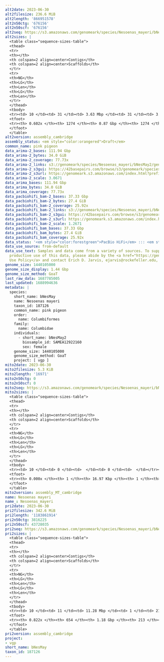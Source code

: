 ```yaml
---
alt2date: 2023-06-30
alt2filesize: 236.6 MiB
alt2length: '866951578'
alt2n50ctg: '676156'
alt2n50scf: '676156'
alt2seq: https://s3.amazonaws.com/genomeark/species/Nesoenas_mayeri/bNesMay2/assembly_cambridge/bNesMay2.alt.asm.20230630.fasta.gz
alt2sizes: |
  <table class="sequence-sizes-table">
  <thead>
  <tr>
  <th></th>
  <th colspan=2 align=center>Contigs</th>
  <th colspan=2 align=center>Scaffolds</th>
  </tr>
  <tr>
  <th>NG</th>
  <th>LG</th>
  <th>Len</th>
  <th>LG</th>
  <th>Len</th>
  </tr>
  </thead>
  <tbody>
  <tr><td> 10 </td><td> 31 </td><td> 3.63 Mbp </td><td> 31 </td><td> 3.63 Mbp </td></tr><tr><td> 20 </td><td> 78 </td><td> 2.65 Mbp </td><td> 78 </td><td> 2.65 Mbp </td></tr><tr><td> 30 </td><td> 143 </td><td> 1.86 Mbp </td><td> 143 </td><td> 1.86 Mbp </td></tr><tr><td> 40 </td><td> 234 </td><td> 1.33 Mbp </td><td> 234 </td><td> 1.33 Mbp </td></tr><tr style="background-color:#cccccc;"><td> 50 </td><td> 388 </td><td> 0.68 Mbp </td><td> 388 </td><td> 0.68 Mbp </td></tr><tr><td> 60 </td><td> 1143 </td><td> 28.17 Kbp </td><td> 1143 </td><td> 28.17 Kbp </td></tr><tr><td> 70 </td><td> 0 </td><td>  </td><td> 0 </td><td>  </td></tr><tr><td> 80 </td><td> 0 </td><td>  </td><td> 0 </td><td>  </td></tr><tr><td> 90 </td><td> 0 </td><td>  </td><td> 0 </td><td>  </td></tr><tr><td> 100 </td><td> 0 </td><td>  </td><td> 0 </td><td>  </td></tr></tbody>
  <tfoot>
  <tr><th> 0.602x </th><th> 1274 </th><th> 0.87 Gbp </th><th> 1274 </th><th> 0.87 Gbp </th></tr>
  </tfoot>
  </table>
alt2version: assembly_cambridge
assembly_status: <em style="color:orangered">Draft</em>
common_name: pink pigeon
data_arima-2_bases: 111.94 Gbp
data_arima-2_bytes: 34.0 GiB
data_arima-2_coverage: 77.73x
data_arima-2_links: s3://genomeark/species/Nesoenas_mayeri/bNesMay2/genomic_data/arima/<br>
data_arima-2_s3gui: https://42basepairs.com/browse/s3/genomeark/species/Nesoenas_mayeri/bNesMay2/genomic_data/arima/
data_arima-2_s3url: https://genomeark.s3.amazonaws.com/index.html?prefix=species/Nesoenas_mayeri/bNesMay2/genomic_data/arima/
data_arima-2_scale: 3.0671
data_arima_bases: 111.94 Gbp
data_arima_bytes: 34.0 GiB
data_arima_coverage: 77.73x
data_pacbiohifi_bam-2_bases: 37.33 Gbp
data_pacbiohifi_bam-2_bytes: 27.4 GiB
data_pacbiohifi_bam-2_coverage: 25.92x
data_pacbiohifi_bam-2_links: s3://genomeark/species/Nesoenas_mayeri/bNesMay2/genomic_data/pacbio_hifi/<br>
data_pacbiohifi_bam-2_s3gui: https://42basepairs.com/browse/s3/genomeark/species/Nesoenas_mayeri/bNesMay2/genomic_data/pacbio_hifi/
data_pacbiohifi_bam-2_s3url: https://genomeark.s3.amazonaws.com/index.html?prefix=species/Nesoenas_mayeri/bNesMay2/genomic_data/pacbio_hifi/
data_pacbiohifi_bam-2_scale: 1.2671
data_pacbiohifi_bam_bases: 37.33 Gbp
data_pacbiohifi_bam_bytes: 27.4 GiB
data_pacbiohifi_bam_coverage: 25.92x
data_status: '<em style="color:forestgreen">PacBio HiFi</em> ::: <em style="color:forestgreen">Arima</em>'
data_use_source: from-default
data_use_text: Samples and data come from a variety of sources. To support fair and
  productive use of this data, please abide by the <a href="https://genome10k.soe.ucsc.edu/data-use-policies/">Data
  Use Policy</a> and contact Erich D. Jarvis, ejarvis@rockefeller.edu, with any questions.
genome_size: 1440105000
genome_size_display: 1.44 Gbp
genome_size_method: GoaT
last_raw_data: 1687785005
last_updated: 1688994636
metadata: |
  species:
    short_name: bNesMay
    name: Nesoenas mayeri
    taxon_id: 187126
    common_name: pink pigeon
    order:
      name: Columbiformes
    family:
      name: Columbidae
    individuals:
      - short_name: bNesMay2
        biosample_id: SAMEA12922160
        sex: female
    genome_size: 1440105000
    genome_size_method: GoaT
    project: [ vgp ]
mito2date: 2023-06-30
mito2filesize: 5.3 KiB
mito2length: '16971'
mito2n50ctg: 0
mito2n50scf: 0
mito2seq: https://s3.amazonaws.com/genomeark/species/Nesoenas_mayeri/bNesMay2/assembly_MT_cambridge/bNesMay2.MT.20230630.fasta.gz
mito2sizes: |
  <table class="sequence-sizes-table">
  <thead>
  <tr>
  <th></th>
  <th colspan=2 align=center>Contigs</th>
  <th colspan=2 align=center>Scaffolds</th>
  </tr>
  <tr>
  <th>NG</th>
  <th>LG</th>
  <th>Len</th>
  <th>LG</th>
  <th>Len</th>
  </tr>
  </thead>
  <tbody>
  <tr><td> 10 </td><td> 0 </td><td>  </td><td> 0 </td><td>  </td></tr><tr><td> 20 </td><td> 0 </td><td>  </td><td> 0 </td><td>  </td></tr><tr><td> 30 </td><td> 0 </td><td>  </td><td> 0 </td><td>  </td></tr><tr><td> 40 </td><td> 0 </td><td>  </td><td> 0 </td><td>  </td></tr><tr style="background-color:#cccccc;"><td> 50 </td><td> 0 </td><td style="background-color:#ff8888;">  </td><td> 0 </td><td style="background-color:#ff8888;">  </td></tr><tr><td> 60 </td><td> 0 </td><td>  </td><td> 0 </td><td>  </td></tr><tr><td> 70 </td><td> 0 </td><td>  </td><td> 0 </td><td>  </td></tr><tr><td> 80 </td><td> 0 </td><td>  </td><td> 0 </td><td>  </td></tr><tr><td> 90 </td><td> 0 </td><td>  </td><td> 0 </td><td>  </td></tr><tr><td> 100 </td><td> 0 </td><td>  </td><td> 0 </td><td>  </td></tr></tbody>
  <tfoot>
  <tr><th> 0.000x </th><th> 1 </th><th> 16.97 Kbp </th><th> 1 </th><th> 16.97 Kbp </th></tr>
  </tfoot>
  </table>
mito2version: assembly_MT_cambridge
name: Nesoenas mayeri
name_: Nesoenas_mayeri
pri2date: 2023-06-30
pri2filesize: 342.6 MiB
pri2length: '1183861914'
pri2n50ctg: 3816225
pri2n50scf: 43728035
pri2seq: https://s3.amazonaws.com/genomeark/species/Nesoenas_mayeri/bNesMay2/assembly_cambridge/bNesMay2.pri.asm.20230630.fasta.gz
pri2sizes: |
  <table class="sequence-sizes-table">
  <thead>
  <tr>
  <th></th>
  <th colspan=2 align=center>Contigs</th>
  <th colspan=2 align=center>Scaffolds</th>
  </tr>
  <tr>
  <th>NG</th>
  <th>LG</th>
  <th>Len</th>
  <th>LG</th>
  <th>Len</th>
  </tr>
  </thead>
  <tbody>
  <tr><td> 10 </td><td> 11 </td><td> 11.28 Mbp </td><td> 1 </td><td> 212.39 Mbp </td></tr><tr><td> 20 </td><td> 25 </td><td> 8.51 Mbp </td><td> 2 </td><td> 163.08 Mbp </td></tr><tr><td> 30 </td><td> 45 </td><td> 6.45 Mbp </td><td> 3 </td><td> 121.94 Mbp </td></tr><tr><td> 40 </td><td> 71 </td><td> 4.98 Mbp </td><td> 5 </td><td> 70.77 Mbp </td></tr><tr style="background-color:#cccccc;"><td> 50 </td><td> 104 </td><td style="background-color:#88ff88;"> 3.82 Mbp </td><td> 7 </td><td style="background-color:#88ff88;"> 43.73 Mbp </td></tr><tr><td> 60 </td><td> 150 </td><td> 2.56 Mbp </td><td> 11 </td><td> 24.03 Mbp </td></tr><tr><td> 70 </td><td> 223 </td><td> 1.48 Mbp </td><td> 17 </td><td> 16.72 Mbp </td></tr><tr><td> 80 </td><td> 392 </td><td> 372.51 Kbp </td><td> 43 </td><td> 1.29 Mbp </td></tr><tr><td> 90 </td><td> 0 </td><td>  </td><td> 0 </td><td>  </td></tr><tr><td> 100 </td><td> 0 </td><td>  </td><td> 0 </td><td>  </td></tr></tbody>
  <tfoot>
  <tr><th> 0.822x </th><th> 654 </th><th> 1.18 Gbp </th><th> 213 </th><th> 1.18 Gbp </th></tr>
  </tfoot>
  </table>
pri2version: assembly_cambridge
project:
- vgp
short_name: bNesMay
taxon_id: 187126
---
```

